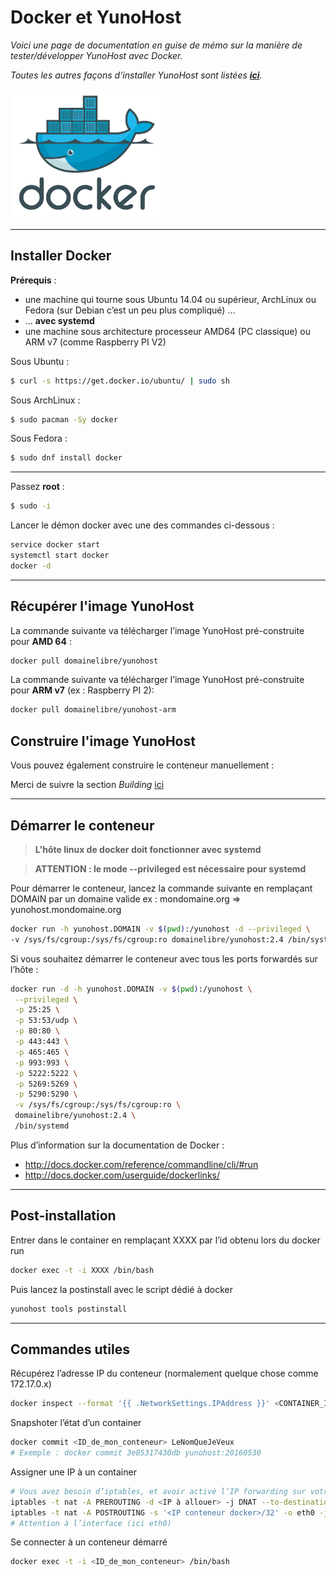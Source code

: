 # Docker et YunoHost

*Voici une page de documentation en guise de mémo sur la manière de tester/développer YunoHost avec Docker.*

*Toutes les autres façons d’installer YunoHost sont listées **[ici](/install_fr)**.*

<img src="/images/docker.png" width=250>

---

## Installer Docker

**Prérequis** :
* une machine qui tourne sous Ubuntu 14.04 ou supérieur, ArchLinux ou Fedora (sur Debian c’est un peu plus compliqué) ...
* ... **avec systemd**
* une machine sous architecture processeur AMD64 (PC classique) ou ARM v7 (comme Raspberry PI V2)

Sous Ubuntu :
```bash
$ curl -s https://get.docker.io/ubuntu/ | sudo sh
```

Sous ArchLinux :
```bash
$ sudo pacman -Sy docker
```

Sous Fedora :
```bash
$ sudo dnf install docker
```
---

Passez **root** :
```bash
$ sudo -i
```

Lancer le démon docker avec une des commandes ci-dessous :
```bash
service docker start
systemctl start docker
docker -d
```
---

## Récupérer l'image YunoHost

La commande suivante va télécharger l’image YunoHost pré-construite pour **AMD 64**  :
```bash
docker pull domainelibre/yunohost
```

La commande suivante va télécharger l’image YunoHost pré-construite pour **ARM v7** (ex : Raspberry PI 2):
```bash
docker pull domainelibre/yunohost-arm
```

## Construire l'image YunoHost

Vous pouvez également construire le conteneur manuellement :

Merci de suivre la section *Building* [ici](https://github.com/aymhce/YunohostDockerImage)

---

## Démarrer le conteneur

> **L'hôte linux de docker doit fonctionner avec systemd**

> **ATTENTION : le mode --privileged est nécessaire pour systemd**

Pour démarrer le conteneur, lancez la commande suivante en remplaçant DOMAIN par un domaine valide ex : mondomaine.org => yunohost.mondomaine.org
```bash
docker run -h yunohost.DOMAIN -v $(pwd):/yunohost -d --privileged \
-v /sys/fs/cgroup:/sys/fs/cgroup:ro domainelibre/yunohost:2.4 /bin/systemd
```

Si vous souhaitez démarrer le conteneur avec tous les ports forwardés sur l’hôte :

```bash
docker run -d -h yunohost.DOMAIN -v $(pwd):/yunohost \
 --privileged \
 -p 25:25 \
 -p 53:53/udp \
 -p 80:80 \
 -p 443:443 \
 -p 465:465 \
 -p 993:993 \
 -p 5222:5222 \
 -p 5269:5269 \
 -p 5290:5290 \
 -v /sys/fs/cgroup:/sys/fs/cgroup:ro \
 domainelibre/yunohost:2.4 \
 /bin/systemd
```

Plus d’information sur la documentation de Docker :
* http://docs.docker.com/reference/commandline/cli/#run
* http://docs.docker.com/userguide/dockerlinks/


---

## Post-installation
Entrer dans le container en remplaçant XXXX par l’id obtenu lors du docker run
```bash
docker exec -t -i XXXX /bin/bash
```
Puis lancez la postinstall avec le script dédié à docker
```bash
yunohost tools postinstall
```


---

## Commandes utiles


Récupérez l’adresse IP du conteneur (normalement quelque chose comme 172.17.0.x)

```bash
docker inspect --format '{{ .NetworkSettings.IPAddress }}' <CONTAINER_ID>
```

Snapshoter l’état d’un container

```bash
docker commit <ID_de_mon_conteneur> LeNomQueJeVeux
# Exemple : docker commit 3e85317430db yunohost:20160530
```

Assigner une IP à un container

```bash
# Vous avez besoin d’iptables, et avoir activé l’IP forwarding sur votre système
iptables -t nat -A PREROUTING -d <IP à allouer> -j DNAT --to-destination <IP conteneur docker>
iptables -t nat -A POSTROUTING -s '<IP conteneur docker>/32' -o eth0 -j SNAT --to-source <IP à allouer>
# Attention à l’interface (ici eth0)
```

Se connecter à un conteneur démarré

```bash
docker exec -t -i <ID_de_mon_conteneur> /bin/bash
```
